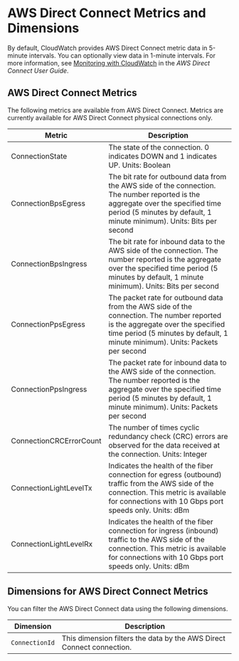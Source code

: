 # AWS Direct Connect Metrics and Dimensions<a name="dx-metricscollected"></a>

By default, CloudWatch provides AWS Direct Connect metric data in 5\-minute intervals\. You can optionally view data in 1\-minute intervals\. For more information, see [Monitoring with CloudWatch](https://docs.aws.amazon.com/directconnect/latest/UserGuide/monitoring-cloudwatch.html) in the *AWS Direct Connect User Guide*\.

## AWS Direct Connect Metrics<a name="dx-metrics"></a>

The following metrics are available from AWS Direct Connect\. Metrics are currently available for AWS Direct Connect physical connections only\.


| Metric | Description | 
| --- | --- | 
|  ConnectionState  |  The state of the connection\. 0 indicates DOWN and 1 indicates UP\. Units: Boolean  | 
|  ConnectionBpsEgress  |  The bit rate for outbound data from the AWS side of the connection\. The number reported is the aggregate over the specified time period \(5 minutes by default, 1 minute minimum\)\. Units: Bits per second  | 
|  ConnectionBpsIngress  |  The bit rate for inbound data to the AWS side of the connection\. The number reported is the aggregate over the specified time period \(5 minutes by default, 1 minute minimum\)\. Units: Bits per second  | 
|  ConnectionPpsEgress  | The packet rate for outbound data from the AWS side of the connection\. The number reported is the aggregate over the specified time period \(5 minutes by default, 1 minute minimum\)\. Units: Packets per second | 
|  ConnectionPpsIngress  | The packet rate for inbound data to the AWS side of the connection\. The number reported is the aggregate over the specified time period \(5 minutes by default, 1 minute minimum\)\. Units: Packets per second | 
|  ConnectionCRCErrorCount  |  The number of times cyclic redundancy check \(CRC\) errors are observed for the data received at the connection\. Units: Integer  | 
| ConnectionLightLevelTx |  Indicates the health of the fiber connection for egress \(outbound\) traffic from the AWS side of the connection\. This metric is available for connections with 10 Gbps port speeds only\. Units: dBm  | 
|  ConnectionLightLevelRx  |  Indicates the health of the fiber connection for ingress \(inbound\) traffic to the AWS side of the connection\. This metric is available for connections with 10 Gbps port speeds only\. Units: dBm  | 

## Dimensions for AWS Direct Connect Metrics<a name="dx-metrics-dimensions"></a>

You can filter the AWS Direct Connect data using the following dimensions\.


| Dimension | Description | 
| --- | --- | 
| `ConnectionId` |  This dimension filters the data by the AWS Direct Connect connection\.  | 